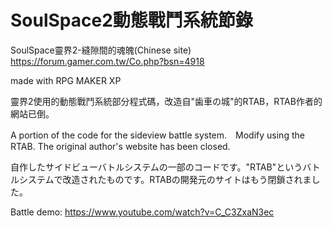 # SoulSpace2動態戰鬥系統節錄

SoulSpace靈界2-縫隙間的魂魄(Chinese site)
https://forum.gamer.com.tw/Co.php?bsn=4918

made with RPG MAKER XP


靈界2使用的動態戰鬥系統部分程式碼，改造自"歯車の城"的RTAB，RTAB作者的網站已倒。

A portion of the code for the sideview battle system.　Modify using the RTAB. The original author's website has been closed.

自作したサイドビューバトルシステムの一部のコードです。"RTAB"というバトルシステムで改造されたものです。RTABの開発元のサイトはもう閉鎖されました。


Battle demo:
https://www.youtube.com/watch?v=C_C3ZxaN3ec
